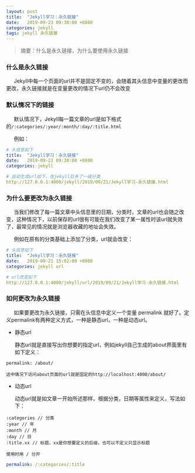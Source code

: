 ```yaml
---
layout: post
title:  "Jekyll学习：永久链接"
date:   2019-09-23 09:30:00 +0800
categories: jekyll
tags: jekyll 永久链接
---
```

> 摘要：什么是永久链接，为什么要使用永久链接

### 什么是永久链接

&ensp;&ensp;&ensp;Jekyll中每一个页面的url并不是固定不变的，会随着其头信息中变量的更改而更改，永久链接就是在变量更改的情况下url仍不会改变

### 默认情况下的链接

&ensp;&ensp;&ensp;默认情况下，Jekyll每一篇文章的url是如下格式的`/:categories/:year/:month/:day/:title.html`

&ensp;&ensp;&ensp;例如：
```yml
# 头信息如下
title:  "Jekyll学习：永久链接"
date:   2019-09-21 09:30:00 +0800
categories: jekyll

# 自动生成url如下，在jekyll后多了一级分类
http://127.0.0.1:4000/jekyll/2019/09/21/Jekyll学习-永久链接.html
```

### 为什么要更改为永久链接

&ensp;&ensp;&ensp;当我们修改了每一篇文章中头信息里的日期，分类时，文章的url也会随之改变，这种情况下，以前保存的url很有可能在我们改变了某一属性时该url就失效了，最常见的情况就是浏览器收藏的地址会失效。

&ensp;&ensp;&ensp;例如在原有的分类基础上添加了分类，url就会改变：
```yml
# 头信息如下
title:  "Jekyll学习：永久链接"
date:   2019-09-21 15:02:00 +0800
categories: jekyll url

# url改变如下
http://127.0.0.1:4000/jekyll/url/2019/09/21/Jekyll学习-永久链接.html
```

### 如何更改为永久链接

&ensp;&ensp;&ensp;如果要更改为永久链接，只需在头信息中定义一个变量 permalink 就好了。定义permalink有两种定义方式，一种是静态url，一种是动态url。

* 静态url
	
	静态url就是直接写出你想要的指定url，例如jekyll自己生成的about界面里有如下定义：
```
permalink: /about/
```
	这中情况下访问about页面的url就是固定的http://localhost:4000/about/

* 动态url
	
	动态url就是如文章一开始所述那样，根据分类，日期等属性来定义，写法如下：
```
:categories // 分类
:year // 年
:month // 月
:day // 日
:title.xx // 标题，xx是你想要定义的后缀，也可以不定义只显示标题
```
	使用时用 / 分开
```yml
permalink: /:categories/:title
```
